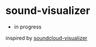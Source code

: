 # sound-visualizer

- in progress 

inspired by [soundcloud-visualizer]

[soundcloud-visualizer]: <https://github.com/michaelbromley/soundcloud-visualizer>
